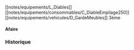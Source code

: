 [[notes/equipements/L_Diables]] [[notes/equipements/consommables/C_DiableEmpilage250]] [[notes/equipements/vehicules/D_GardeMeubles]] 3ème

#### Afaire 

### Historique
